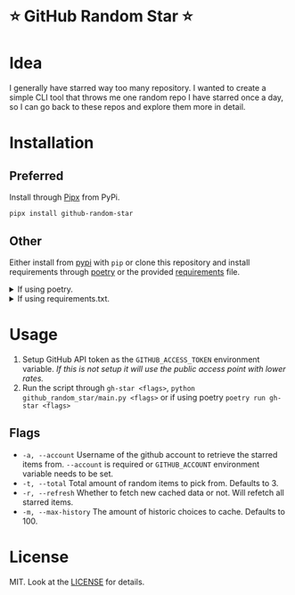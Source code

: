 # ⭐️ GitHub Random Star ⭐️

# Idea

I generally have starred way too many repository. I wanted to create a simple CLI tool that throws me one random repo I have starred once a day, so I can go back to these repos and explore them more in detail.

# Installation

## Preferred

Install through [Pipx](https://github.com/pypa/pipx) from PyPi.

`pipx install github-random-star`

## Other

Either install from [pypi](https://pypi.org/project/github-random-star) with `pip` or clone this repository and install requirements through [poetry](pyproject.toml) or the provided [requirements](requirements.txt) file.

<details>
    <summary>If using poetry.</summary>
    ```
    $ poetry shell
    $ poetry install
    ```
</details>
<details>
    <summary> If using requirements.txt.</summary>
    ```
    $ virtualenv -p python3.12 .venv
    $ source .venv/bin/activate
    $ pip install -r requirements.txt
    ```
</details>

# Usage

1. Setup GitHub API token as the `GITHUB_ACCESS_TOKEN` environment variable. _If this is not setup it will use the public access point with lower rates._
2. Run the script through `gh-star <flags>`, `python github_random_star/main.py <flags>` or if using poetry `poetry run gh-star <flags>`

## Flags

- `-a, --account` Username of the github account to retrieve the starred items from. `--account` is required or `GITHUB_ACCOUNT` environment variable needs to be set.
- `-t, --total` Total amount of random items to pick from. Defaults to 3.
- `-r, --refresh` Whether to fetch new cached data or not. Will refetch all starred items.
- `-m, --max-history` The amount of historic choices to cache. Defaults to 100.

# License

MIT. Look at the [LICENSE](LICENSE.md) for details.
